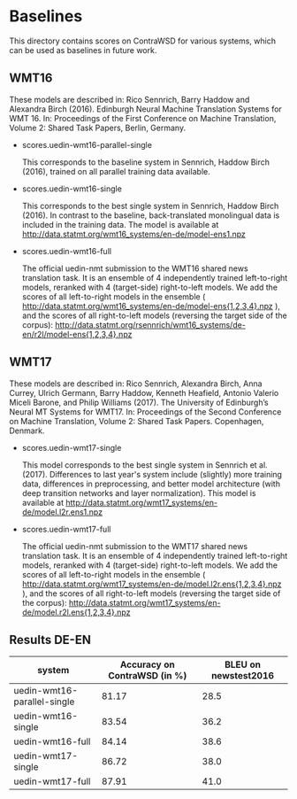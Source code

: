 # Baselines

This directory contains scores on ContraWSD for various systems, which can be used as baselines in future work.

WMT16
-----

These models are described in:
Rico Sennrich, Barry Haddow and Alexandra Birch (2016). Edinburgh Neural Machine Translation Systems for WMT 16. In: Proceedings of the First Conference on Machine Translation, Volume 2: Shared Task Papers, Berlin, Germany.

- scores.uedin-wmt16-parallel-single

    This corresponds to the baseline system in Sennrich, Haddow Birch (2016), trained on all parallel training data available.

- scores.uedin-wmt16-single

    This corresponds to the best single system in Sennrich, Haddow Birch (2016). In contrast to the baseline, back-translated monolingual data is included in the training data. The model is available at http://data.statmt.org/wmt16_systems/en-de/model-ens1.npz

- scores.uedin-wmt16-full

    The official uedin-nmt submission to the WMT16 shared news translation task. It is an ensemble of 4 independently trained left-to-right models, reranked with 4 (target-side) right-to-left models.
    We add the scores of all left-to-right models in the ensemble ( http://data.statmt.org/wmt16_systems/en-de/model-ens{1,2,3,4}.npz ), and the scores of all right-to-left models (reversing the target side of the corpus): http://data.statmt.org/rsennrich/wmt16_systems/de-en/r2l/model-ens{1,2,3,4}.npz

WMT17
-----

These models are described in:
Rico Sennrich, Alexandra Birch, Anna Currey, Ulrich Germann, Barry Haddow, Kenneth Heafield, Antonio Valerio Miceli Barone, and Philip Williams (2017). The University of Edinburgh’s Neural MT Systems for WMT17. In: Proceedings of the Second Conference on Machine Translation, Volume 2: Shared Task Papers. Copenhagen, Denmark.

- scores.uedin-wmt17-single

    This model corresponds to the best single system in Sennrich et al. (2017). Differences to last year's system include (slightly) more training data, differences in preprocessing, and better model architecture (with deep transition networks and layer normalization). This model is available at http://data.statmt.org/wmt17_systems/en-de/model.l2r.ens1.npz

- scores.uedin-wmt17-full

    The official uedin-nmt submission to the WMT17 shared news translation task. It is an ensemble of 4 independently trained left-to-right models, reranked with 4 (target-side) right-to-left models.
    We add the scores of all left-to-right models in the ensemble ( http://data.statmt.org/wmt17_systems/en-de/model.l2r.ens{1,2,3,4}.npz ), and the scores of all right-to-left models (reversing the target side of the corpus): http://data.statmt.org/wmt17_systems/en-de/model.r2l.ens{1,2,3,4}.npz


Results DE-EN
-------------

| system                      | Accuracy on ContraWSD (in %)| BLEU on newstest2016 |
|---                          |---                          |---                   |
| uedin-wmt16-parallel-single | 81.17                       | 28.5                 |
| uedin-wmt16-single          | 83.54                       | 36.2                 |
| uedin-wmt16-full            | 84.14                       | 38.6                 |
| uedin-wmt17-single          | 86.72                       | 38.0                 |
| uedin-wmt17-full            | 87.91                       | 41.0                 |